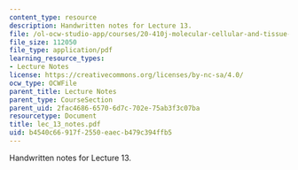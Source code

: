 ```yaml
---
content_type: resource
description: Handwritten notes for Lecture 13.
file: /ol-ocw-studio-app/courses/20-410j-molecular-cellular-and-tissue-biomechanics-be-410j-spring-2003/b4540c66917f2550eaecb479c394ffb5_lec_13_notes.pdf
file_size: 112050
file_type: application/pdf
learning_resource_types:
- Lecture Notes
license: https://creativecommons.org/licenses/by-nc-sa/4.0/
ocw_type: OCWFile
parent_title: Lecture Notes
parent_type: CourseSection
parent_uid: 2fac4686-6570-6d7c-702e-75ab3f3c07ba
resourcetype: Document
title: lec_13_notes.pdf
uid: b4540c66-917f-2550-eaec-b479c394ffb5
---
```

Handwritten notes for Lecture 13.